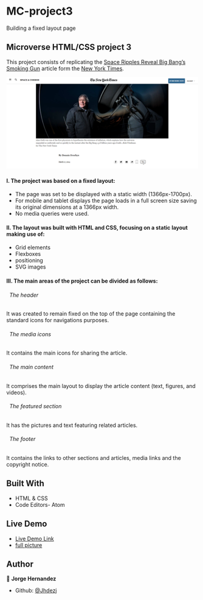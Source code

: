 # MC-project3
Building a fixed layout page


## Microverse HTML/CSS project 3
This project consists of replicating the [Space Ripples Reveal Big Bang’s Smoking Gun](https://www.nytimes.com/2014/03/18/science/space/detection-of-waves-in-space-buttresses-landmark-theory-of-big-bang.html?_r=0) article form the [New York Times](https://www.nytimes.com).



![screenshot](assets/images/NYtimes-readme.png)


#### I. The project was based on a fixed layout:
 - The page was set to be displayed with a static width (1366px-1700px).
 - For mobile and tablet displays the page loads in a full screen size saving its original dimensions at a 1366px width.
 - No media queries were used.


#### II. The layout was built with HTML and CSS,  focusing on a static layout making use of:
 - Grid elements
 - Flexboxes
 - positioning
 - SVG images

#### III. The main areas of the project can be divided as follows:

  ###### &nbsp; The header
  It was created to remain fixed on the top of the page containing the standard icons for navigations purposes.

  ###### &nbsp; The media icons
  It contains the main icons for sharing the article.

  ###### &nbsp; The main content
  It comprises the main layout to display the article content (text, figures, and videos).


  ###### &nbsp; The featured section
  It has the pictures and text featuring related articles.

  ###### &nbsp; The footer
  It contains the links to other sections and articles, media links and the copyright notice.

## Built With

- HTML & CSS
- Code Editors- Atom

## Live Demo

- [Live Demo Link](https://rawcdn.githack.com/Jhdezj/MC-project3/2a6a0ad22f52526d116ca8f65f3e5cb398730156/index.html)
- [full picture](assets/images/NYtimes-readme-full.png)

## Author

👤 **Jorge Hernandez**

- Github: [@Jhdezj](https://github.com/Jhdezj)
